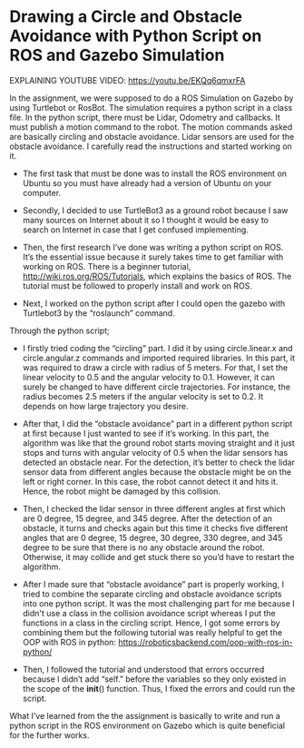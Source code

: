 # Drawing a Circle and Obstacle Avoidance with Python Script on ROS and Gazebo Simulation

EXPLAINING YOUTUBE VIDEO: https://youtu.be/EKQq6qmxrFA 


In the assignment, we were supposed to do a ROS Simulation on Gazebo by using Turtlebot or RosBot. The simulation requires a python script in a class file. In the python script, there must be Lidar, Odometry and callbacks. It must publish a motion command to the robot. The motion commands asked are basically circling and obstacle avoidance. Lidar sensors are used for the obstacle avoidance. I carefully read the instructions and started working on it.

- The first task that must be done was to install the ROS environment on Ubuntu so you must have already had a version of Ubuntu on your computer.

- Secondly, I decided to use TurtleBot3 as a ground robot because I saw many sources on Internet about it so I thought it would be easy to search on Internet in case that I get confused implementing.
 
- Then, the first research I’ve done was writing a python script on ROS. It’s the essential issue because it surely takes time to get familiar with working on ROS. There is a beginner tutorial, http://wiki.ros.org/ROS/Tutorials, which explains the basics of ROS. The tutorial must be followed to properly install and work on ROS.

- Next, I worked on the python script after I could open the gazebo with Turtlebot3 by the “roslaunch” command.

Through the python script;

- I firstly tried coding the “circling” part. I did it by using circle.linear.x and circle.angular.z commands and imported required libraries. In this part, it was required to draw a circle with radius of 5 meters. For that, I set the linear velocity to 0.5 and the angular velocity to 0.1. However, it can surely be changed to have different circle trajectories. For instance, the radius becomes 2.5 meters if the angular velocity is set to 0.2. It depends on how large trajectory you desire.

- After that, I did the “obstacle avoidance” part in a different python script at first because I just wanted to see if it’s working. In this part, the algorithm was like that the ground robot starts moving straight and it just stops and turns with angular velocity of 0.5 when the lidar sensors has detected an obstacle near. For the detection, it’s better to check the lidar sensor data from different angles because the obstacle might be on the left or right corner. In this case, the robot cannot detect it and hits it. Hence, the robot might be damaged by this collision.

- Then, I checked the lidar sensor in three different angles at first which are 0 degree, 15 degree, and 345 degree. After the detection of an obstacle, it turns and checks again but this time it checks five different angles that are 0 degree, 15 degree, 30 degree, 330 degree, and 345 degree to be sure that there is no any obstacle around the robot. Otherwise, it may collide and get stuck there so you’d have to restart the algorithm.

- After I made sure that “obstacle avoidance” part is properly working, I tried to combine the separate circling and obstacle avoidance scripts into one python script. It was the most challenging part for me because I didn't use a class in the collision avoidance script whereas I put the functions in a class in the circling script. Hence, I got some errors by combining them but the following tutorial was really helpful to get the OOP with ROS in python: https://roboticsbackend.com/oop-with-ros-in-python/

- Then, I followed the tutorial and understood that errors occurred because I didn’t add “self.” before the variables so they only existed in the scope of the __init__() function. Thus, I fixed the errors and could run the script.

What I’ve learned from the the assignment is basically to write and run a python script in the ROS environment on Gazebo which is quite beneficial for the further works.
